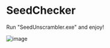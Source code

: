 # SeedChecker

Run "SeedUnscrambler.exe" and enjoy!

![image](https://user-images.githubusercontent.com/107212336/188887740-fe108ccb-2d9a-4a16-9056-bbb5c4fde2d1.png)
